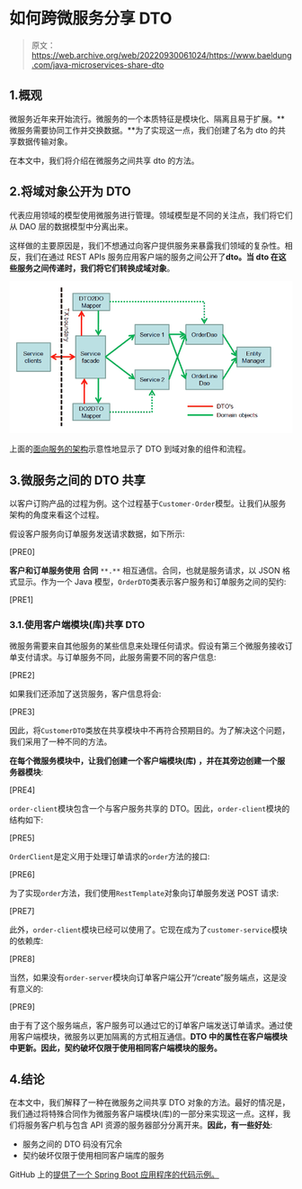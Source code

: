 # 如何跨微服务分享 DTO

> 原文：<https://web.archive.org/web/20220930061024/https://www.baeldung.com/java-microservices-share-dto>

## 1.概观

微服务近年来开始流行。微服务的一个本质特征是模块化、隔离且易于扩展。**微服务需要协同工作并交换数据。**为了实现这一点，我们创建了名为 dto 的共享数据传输对象。

在本文中，我们将介绍在微服务之间共享 dto 的方法。

## 2.将域对象公开为 DTO

代表应用领域的模型使用微服务进行管理。领域模型是不同的关注点，我们将它们从 DAO 层的数据模型中分离出来。

这样做的主要原因是，我们不想通过向客户提供服务来暴露我们领域的复杂性。相反，我们在通过 REST APIs 服务应用客户端的服务之间公开了**dto。当 dto 在这些服务之间传递时，我们将它们转换成域对象**。

[![](img/858e542cd44a1e616af5416784e5e9fb.png)](/web/20220526054207/https://www.baeldung.com/wp-content/uploads/2020/06/application_architecture_with_dtos_and_service_facade_original-1.png)

上面的[面向服务的架构](https://web.archive.org/web/20220526054207/https://xebia.com/blog/jpa-implementation-patterns-service-facades-and-data-transfers-objects/)示意性地显示了 DTO 到域对象的组件和流程。

## 3.微服务之间的 DTO 共享

以客户订购产品的过程为例。这个过程基于`Customer-Order`模型。让我们从服务架构的角度来看这个过程。

假设客户服务向订单服务发送请求数据，如下所示:

[PRE0]

**客户和订单服务使用** **合同** `**.**` 相互通信。合同，也就是服务请求，以 JSON 格式显示。作为一个 Java 模型，`OrderDTO`类表示客户服务和订单服务之间的契约:

[PRE1]

### 3.1.使用客户端模块(库)共享 DTO

微服务需要来自其他服务的某些信息来处理任何请求。假设有第三个微服务接收订单支付请求。与订单服务不同，此服务需要不同的客户信息:

[PRE2]

如果我们还添加了送货服务，客户信息将会:

[PRE3]

因此，将`CustomerDTO`类放在共享模块中不再符合预期目的。为了解决这个问题，我们采用了一种不同的方法。

**在每个微服务模块中，让我们创建一个客户端模块(库)** **，并在其旁边创建一个服务器模块**:

[PRE4]

`order-client`模块包含一个与客户服务共享的 DTO。因此，`order-client`模块的结构如下:

[PRE5]

`OrderClient`是定义用于处理订单请求的`order`方法的接口:

[PRE6]

为了实现`order`方法，我们使用`RestTemplate`对象向订单服务发送 POST 请求:

[PRE7]

此外，`order-client`模块已经可以使用了。它现在成为了`customer-service`模块的依赖库:

[PRE8]

当然，如果没有`order-server`模块向订单客户端公开“/create”服务端点，这是没有意义的:

[PRE9]

由于有了这个服务端点，客户服务可以通过它的订单客户端发送订单请求。通过使用客户端模块，微服务以更加隔离的方式相互通信。**DTO 中的属性在客户端模块中更新。因此，契约破坏仅限于使用相同客户端模块的服务。**

## 4.结论

在本文中，我们解释了一种在微服务之间共享 DTO 对象的方法。最好的情况是，我们通过将特殊合同作为微服务客户端模块(库)的一部分来实现这一点。这样，我们将服务客户机与包含 API 资源的服务器部分分离开来。**因此，有一些好处**:

*   服务之间的 DTO 码没有冗余
*   契约破坏仅限于使用相同客户端库的服务

GitHub 上的[提供了一个 Spring Boot 应用程序的代码示例。](https://web.archive.org/web/20220526054207/https://github.com/eugenp/tutorials/tree/master/spring-cloud/spring-cloud-bootstrap)